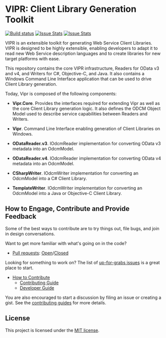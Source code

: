# VIPR: Client Library Generation Toolkit

[![Build status][build-status-image]][build-status]  [![Issue Stats][pull-requests-image]][pull-requests]  [![Issue Stats][issues-closed-image]][issues-closed]

[build-status-image]: http://dotnet-ci.cloudapp.net/job/Microsoft_Vipr/job/master/job/innerloop/badge/icon
[build-status]: http://dotnet-ci.cloudapp.net/job/Microsoft_Vipr/job/master/job/innerloop/
[pull-requests-image]: http://www.issuestats.com/github/microsoft/vipr/badge/pr
[pull-requests]: http://www.issuestats.com/github/microsoft/vipr
[issues-closed-image]: http://www.issuestats.com/github/microsoft/vipr/badge/issue
[issues-closed]: http://www.issuestats.com/github/microsoft/vipr

VIPR is an extensible toolkit for generating Web Service Client Libraries. VIPR is 
designed to be highly extensible, enabling developers to adapt it to read new Web
Service description languages and to create libraries for new target platforms with ease.

This repository contains the core VIPR infrastructure, Readers for OData v3 and v4, and
Writers for C#, Objective-C, and Java. It also contains a Windows Command Line Interface
application that can be used to drive Client Library generation.

Today, Vipr is composed of the following components:

* **Vipr.Core**. Provides the interfaces required for extending Vipr as well as the core Client Library
  generation logic. It also defines the ODCM Object Model used to describe service capabilities between
  Readers and Writers.

* **Vipr**. Command Line Interface enabling generation of Client Libraries on Windows.

* **ODataReader.v3**. IOdcmReader implementation for converting OData v3 metadata into an OdcmModel.

* **ODataReader.v4**. IOdcmReader implementation for converting OData v4 metadata into an OdcmModel.

* **CSharpWriter**. IOdcmWriter implementation for converting an OdcmModel into a C# Client Library.

* **TemplateWriter**. IOdcmWriter implementation for converting an OdcmModel into a Java or Objective-C Client Library.

## How to Engage, Contribute and Provide Feedback

Some of the best ways to contribute are to try things out, file bugs, and join in design conversations. 

Want to get more familiar with what's going on in the code?
* [Pull requests](https://github.com/microsoft/vipr/pulls): [Open](https://github.com/microsoft/vipr/pulls?q=is%3Aopen+is%3Apr)/[Closed](https://github.com/microsoft/vipr/pulls?q=is%3Apr+is%3Aclosed)

Looking for something to work on? The list of [up-for-grabs issues](https://github.com/microsoft/vipr/issues?q=is%3Aopen+is%3Aissue+label%3Aup-for-grabs) is a great place to start.

* [How to Contribute][Contributing Guide]
    * [Contributing Guide][Contributing Guide]
    * [Developer Guide]

You are also encouraged to start a discussion by filing an issue or creating a
gist. See the [contributing guides][Contributing Guide] for more details. 

[Contributing Guide]: https://github.com/microsoft/vipr/wiki/Contributing
[Developer Guide]: https://github.com/microsoft/vipr/wiki/Developer-Guide

## License

This project is licensed under the [MIT license](LICENSE).
